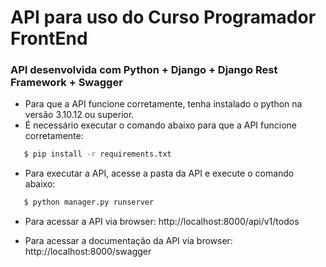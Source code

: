 # API para uso do Curso Programador FrontEnd

### API desenvolvida com Python + Django + Django Rest Framework + Swagger

 - Para que a API funcione corretamente, tenha instalado o python na versão 3.10.12 ou superior.
 - É necessário executar o comando abaixo para que a API funcione corretamente:
 
 ```bash
    $ pip install -r requirements.txt
 ```

 - Para executar a API, acesse a pasta da API e execute o comando abaixo:

 ```bash
    $ python manager.py runserver
 ```

 - Para acessar a API via browser: http://localhost:8000/api/v1/todos

 - Para acessar a documentação da API via browser: http://localhost:8000/swagger

